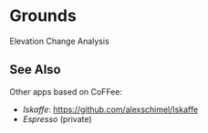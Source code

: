 # Grounds
Elevation Change Analysis

## See Also

Other apps based on CoFFee:
* *Iskaffe*: https://github.com/alexschimel/Iskaffe
* *Espresso* (private)
